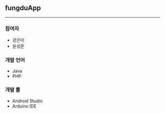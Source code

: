 ## fungduApp
------------
### 참여자
* 강은미
* 윤성준
### 개발 언어
* Java
* PHP
### 개발 툴
* Android Studio
* Arduino IDE

